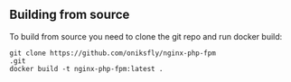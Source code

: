 ## Building from source
To build from source you need to clone the git repo and run docker build:
```
git clone https://github.com/oniksfly/nginx-php-fpm
.git
docker build -t nginx-php-fpm:latest .
```
